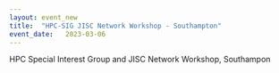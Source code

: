 ```yaml
---
layout: event_new
title:  "HPC-SIG JISC Network Workshop - Southampton"
event_date:   2023-03-06
---
```


HPC Special Interest Group and JISC Network Workshop, Southampon
